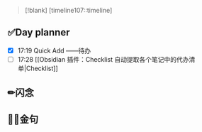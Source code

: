> [!blank] 
> [timeline107::timeline]
## ✅Day planner
- [x] 17:19  Quick Add ——待办
- [ ] 17:28  [[Obsidian 插件：Checklist 自动提取各个笔记中的代办清单|Checklist]]

## ✏闪念



## 🏳️‍🌈金句